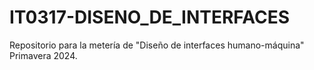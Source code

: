 # IT0317-DISENO_DE_INTERFACES
Repositorio para la metería de "Diseño de interfaces humano-máquina" Primavera 2024.
